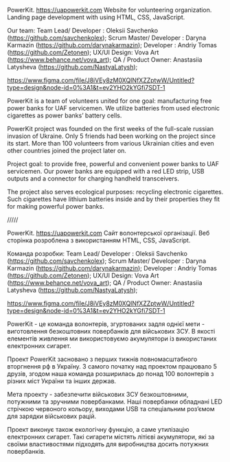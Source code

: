 PowerKit.
https://uapowerkit.com
Website for volunteering organization.
Landing page development with using HTML, CSS, JavaScript.

Our team:
Team Lead/ Developer : Oleksii Savchenko (https://github.com/savchenkolex);
Scrum Master/ Developer : Daryna Karmazin (https://github.com/darynakarmazin);
Developer : Andriy Tomas (https://github.com/Zetonen);
UX/UI Design: Vova Art (https://www.behance.net/vova_art);
QA / Product Owner: Anastasiia Latysheva (https://github.com/NastyaLatysh);

https://www.figma.com/file/J8iVEy8zM0XQINfXZZptwW/Untitled?type=design&node-id=0%3A1&t=ev2YHO2kYGfi7SDT-1

PowerKit is a team of volunteers united for one goal: manufacturing free power banks for UAF servicemen. We utilize batteries from used electronic cigarettes as power banks’ battery cells.

PowerKit project was founded on the first weeks of the full-scale russian invasion of Ukraine. Only 5 friends had been working on the project since its start. More than 100 volunteers from various Ukrainian cities and even other countries joined the project later on.

Project goal: to provide free, powerful and convenient power banks to UAF servicemen. Our power banks are equipped with a red LED strip, USB outputs and a connector for charging handheld transceivers.

The project also serves ecological purposes: recycling electronic cigarettes. Such cigarettes have lithium batteries inside and by their properties they fit for making powerful power banks.

/////

PowerKit.
https://uapowerkit.com
Сайт волонтерської організації.
Веб сторінка розроблена з використанням HTML, CSS, JavaScript.

Команда розробки:
Team Lead/ Developer : Oleksii Savchenko (https://github.com/savchenkolex);
Scrum Master/ Developer : Daryna Karmazin (https://github.com/darynakarmazin);
Developer : Andriy Tomas (https://github.com/Zetonen);
UX/UI Design: Vova Art (https://www.behance.net/vova_art);
QA / Product Owner: Anastasiia Latysheva (https://github.com/NastyaLatysh);

https://www.figma.com/file/J8iVEy8zM0XQINfXZZptwW/Untitled?type=design&node-id=0%3A1&t=ev2YHO2kYGfi7SDT-1

PowerKit - це команда волонтерів, згуртованих задля однієї мети - виготовлення безкоштовних повербанків для військових ЗСУ. В якості елементів живлення ми використовуємо акумулятори із використаних електронних сигарет.

Проект PowerKit засновано з перших тижнів повномасштабного вторгнення рф в Україну. З самого початку над проектом працювало 5 друзів, згодом наша команда розширилась до понад 100 волонтерів з різних міст України та інших держав.

Мета проекту - забезпечити військових ЗСУ безкоштовними, потужними та зручними повербанками. Наші повербанки обладнані LED стрічкою червоного кольору, виходами USB та спеціальним розʼємом для зарядки військових рацій.

Проект виконує також екологічну функцію, а саме утилізацію електронних сигарет. Такі сигарети містять літієві акумулятори, які за своїми властивостями підходять для виробництва досить потужних повербанків.
